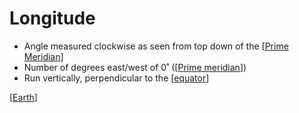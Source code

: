 # Longitude

- Angle measured clockwise as seen from top down of the [[Prime Meridian]]
- Number of degrees east/west of 0˚ ([[Prime meridian]])
- Run vertically, perpendicular to the [[equator]]

[[Earth]]

[//begin]: # "Autogenerated link references for markdown compatibility"
[Prime meridian]: prime-meridian "Prime Meridian"
[equator]: equator "Equator"
[Earth]: earth "Earth 🜨"
[//end]: # "Autogenerated link references"